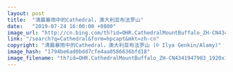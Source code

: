 ```yaml
---
layout: post
title:  "清晨暴雨中的Cathedral，澳大利亚布法罗山"
date:   "2019-07-24 16:00:00 +0800"
image_url: "http://cn.bing.com/th?id=OHR.CathedralMountBuffalo_ZH-CN4341947983_1920x1080.jpg&rf=LaDigue_1920x1080.jpg&pid=hp"
link: "/search?q=Cathedral&form=hpcapt&mkt=zh-cn"
copyright: "清晨暴雨中的Cathedral，澳大利亚布法罗山 (© Ilya Genkin/Alamy)"
image_hash: "1794be6ad0bdd7cfe4aa0586636bfd18"
image_filename: "th?id=OHR.CathedralMountBuffalo_ZH-CN4341947983_1920x1080.jpg&rf=LaDigue_1920x1080.jpg&pid=hp"
---
```

